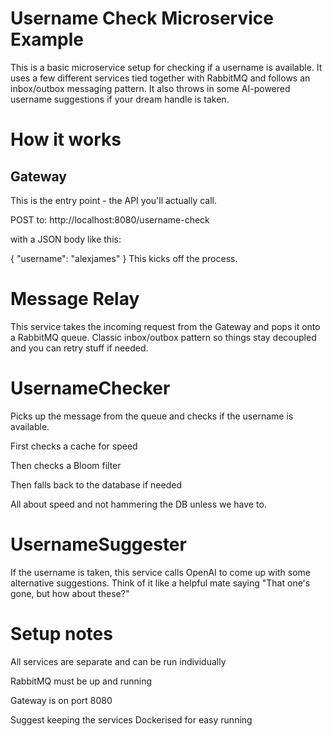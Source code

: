 # Username Check Microservice Example
This is a basic microservice setup for checking if a username is available. It uses a few different services tied together with RabbitMQ and follows an inbox/outbox messaging pattern. It also throws in some AI-powered username suggestions if your dream handle is taken.

# How it works
## Gateway
This is the entry point - the API you'll actually call.

POST to:
http://localhost:8080/username-check

with a JSON body like this:

{
  "username": "alexjames"
}
This kicks off the process.

# Message Relay
This service takes the incoming request from the Gateway and pops it onto a RabbitMQ queue. Classic inbox/outbox pattern so things stay decoupled and you can retry stuff if needed.

# UsernameChecker
Picks up the message from the queue and checks if the username is available.

First checks a cache for speed

Then checks a Bloom filter

Then falls back to the database if needed

All about speed and not hammering the DB unless we have to.

# UsernameSuggester
If the username is taken, this service calls OpenAI to come up with some alternative suggestions.
Think of it like a helpful mate saying "That one's gone, but how about these?"

# Setup notes
All services are separate and can be run individually

RabbitMQ must be up and running

Gateway is on port 8080

Suggest keeping the services Dockerised for easy running